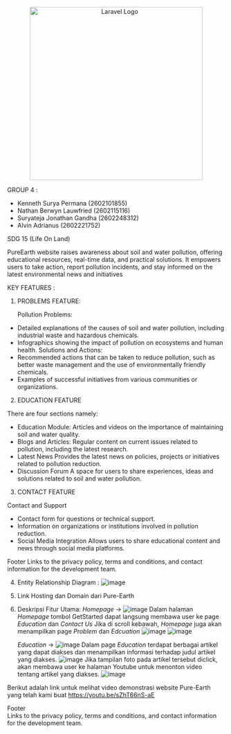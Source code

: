 <p align="center"><a href="https://laravel.com" target="_blank"><img src="https://raw.githubusercontent.com/laravel/art/master/logo-lockup/5%20SVG/2%20CMYK/1%20Full%20Color/laravel-logolockup-cmyk-red.svg" width="400" alt="Laravel Logo"></a></p>

</p>
GROUP 4 : 

- Kenneth Surya Permana (2602101855)
- Nathan Berwyn Lauwfried (2602115116)
- Suryateja Jonathan Gandha (2602248312)
- Alvin Adrianus (2602221752)

SDG 15 (Life On Land)

PureEarth website raises awareness about soil and water pollution, offering educational resources, real-time data, and practical solutions. It empowers users to take action, report pollution incidents, and stay informed on the latest environmental news and initiatives

KEY FEATURES :

1. PROBLEMS FEATURE:
    
    Pollution Problems:
- Detailed explanations of the causes of soil and water pollution, including industrial waste and hazardous chemicals.
- Infographics showing the impact of pollution on ecosystems and human health.
    Solutions and Actions:
- Recommended actions that can be taken to reduce pollution, such as better waste management and the use of environmentally friendly chemicals.
- Examples of successful initiatives from various communities or organizations.

2. EDUCATION FEATURE
   
There are four sections namely: 
- Education Module:
  Articles and videos on the importance of maintaining soil and water quality.
- Blogs and Articles:
  Regular content on current issues related to pollution, including the latest research.
- Latest News
  Provides the latest news on policies, projects or initiatives related to pollution reduction.
- Discussion Forum
  A space for users to share experiences, ideas and solutions related to soil and water pollution.

3. CONTACT FEATURE
   
Contact and Support
- Contact form for questions or technical support.
- Information on organizations or institutions involved in pollution reduction.
-  Social Media Integration
   Allows users to share educational content and news through social media platforms.

Footer
Links to the privacy policy, terms and conditions, and contact information for the development team.
</p>

4. Entity Relationship Diagram :
   ![image](https://github.com/user-attachments/assets/b80ba607-243c-468a-8af0-5b31f2f8d24c)

5. Link Hosting dan Domain dari Pure-Earth

6. Deskripsi Fitur Utama:
   *Homepage* -> ![image](https://github.com/user-attachments/assets/bd1efc27-e122-4349-bdc6-dbeb666835cb)
   Dalam halaman *Homepage* tombol GetStarted dapat langsung membawa user ke page *Education* dan *Contact Us*
   Jika di scroll kebawah, *Homepage* juga akan menampilkan page *Problem* dan *Edcuation*
   ![image](https://github.com/user-attachments/assets/1976e945-f94a-4868-8aac-3d7de27866ce)
   ![image](https://github.com/user-attachments/assets/c8289177-a805-461a-9d0e-be791c8e0404)

   *Education* -> ![image](https://github.com/user-attachments/assets/a1551f58-4b30-43aa-92ff-9f656cfbbcf1)
   Dalam page *Education* terdapat berbagai artikel yang dapat diakses dan menampilkan informasi terhadap judul artikel yang diakses.
   ![image](https://github.com/user-attachments/assets/25594a89-7e4e-4282-8a93-3211da522625)
   Jika tampilan foto pada artikel tersebut diclick, akan membawa user ke halaman Youtube untuk menonton video tentang artikel yang diakses.
   ![image](https://github.com/user-attachments/assets/69ea5031-ff6d-4599-b679-212d739f6c58)

Berikut adalah link untuk melihat video demonstrasi website Pure-Earth yang telah kami buat
   https://youtu.be/sZhT66nS-aE


   

Footer    
Links to the privacy policy, terms and conditions, and contact information for the development team.
</p>